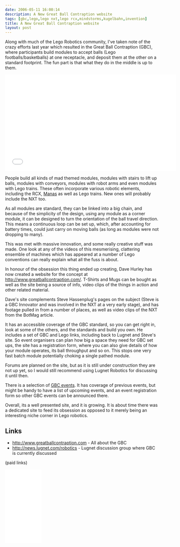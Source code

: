 ```yaml
---
date: 2006-05-11 16:00:14
description: A New Great Ball Contraption website
tags: [gbc,lego,lego nxt,lego rcx,mindstorms,kugelbahn,invention]
title: A New Great Ball Contraption website
layout: post
---
```

Along with much of the Lego Robotics community, I've taken note of the crazy efforts last year which resulted in the Great Ball Contraption (GBC), where participants build modules to accept balls (Lego footballs/basketballs) at one receptacle, and deposit them at the other on a standard footprint. The fun part is that what they do in the middle is up to them.

<iframe width="560" height="315" src="//www.youtube.com/embed/rWd3vgLaA_M?rel=0" frameborder="0" allowfullscreen="true"> </iframe>

People build all kinds of mad themed modules, modules with stairs to lift up balls, modules with conveyors, modules with robot arms and even modules with Lego trains. These often incorporate various robotic elements, including the RCX, [Manas](/wiki/lego_manas) as well as Lego trains. New ones will probably include the NXT too.

As all modules are standard, they can be linked into a big chain, and because of the simplicity of the design, using any module as a corner module, it can be designed to turn the orientation of the ball travel direction. This means a continuous loop can be set up, which, after accounting for battery times, could just carry on moving balls (as long as modules were not dropping to many).

This was met with massive innovation, and some really creative stuff was made. One look at any of the videos of this mesmerising, clattering ensemble of machines which has appeared at a number of Lego conventions can really explain what all the fuss is about.

In honour of the obsession this thing ended up creating, Dave Hurley has now created a website for the concept at <http://www.greatballcontraption.com/>. T-Shirts and Mugs can be bought as well as the site being a source of info, video clips of the things in action and other related material.

Dave's site complements Steve Hassenplug's pages on the subject (Steve is a GBC Innovator and was involved in the NXT at a very early stage), and has footage pulled in from a number of places, as well as video clips of the NXT from the BotMag article.

It has an accessible coverage of the GBC standard, so you can get right in, look at some of the others, and the standards and build you own. He includes a set of GBC and Lego links, including back to Lugnet and Steve's site. So event organisers can plan how big a space they need for GBC set ups, the site has a registration form, where you can also give details of how your module operates, its ball throughput and so on. This stops one very fast batch module potentially choking a single pathed module.

Forums are planned on the site, but as it is still under construction they are not up yet, so I would still recommend using Lugnet Robotics for discussing it until then.

There is a selection of [GBC events](https://www.greatballcontraption.com/events). It has coverage of previous events, but might be handy to have a list of upcoming events, and an event registration form so other GBC events can be announced there.

Overall, its a well presented site, and it is growing. It is about time there was a dedicated site to feed its obsession as opposed to it merely being an interesting niche corner in Lego robotics.

## Links

* <http://www.greatballcontraption.com> - All about the GBC
* <http://news.lugnet.com/robotics> - Lugnet discussion group where GBC is currently discussed

(paid links)

<iframe style="width:120px;height:240px;" marginwidth="0" marginheight="0" scrolling="no" frameborder="0" src="//ws-eu.amazon-adsystem.com/widgets/q?ServiceVersion=20070822&OneJS=1&Operation=GetAdHtml&MarketPlace=GB&source=ss&ref=as_ss_li_til&ad_type=product_link&tracking_id=orionrobots-21&language=en_GB&marketplace=amazon&region=GB&placement=B082WD5YV9&asins=B082WD5YV9&linkId=e40e6e6802507d8646f3131923f1dea1&show_border=true&link_opens_in_new_window=true"></iframe><!-- lego mindstorms review 2021 -->
